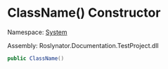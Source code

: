# ClassName\(\) Constructor

Namespace: [System](../../README.md)

Assembly: Roslynator\.Documentation\.TestProject\.dll

```csharp
public ClassName()
```

